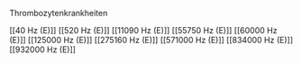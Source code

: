 Thrombozytenkrankheiten

[[40 Hz (E)]]
[[520 Hz (E)]]
[[11090 Hz (E)]]
[[55750 Hz (E)]]
[[60000 Hz (E)]]
[[125000 Hz (E)]]
[[275160 Hz (E)]]
[[571000 Hz (E)]]
[[834000 Hz (E)]]
[[932000 Hz (E)]]